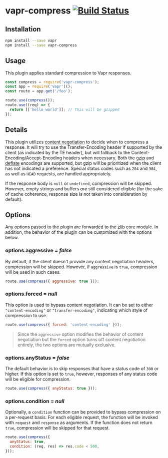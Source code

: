 # vapr-compress [![Build Status](https://travis-ci.org/JoshuaWise/vapr-compress.svg?branch=master)](https://travis-ci.org/JoshuaWise/vapr-compress)

## Installation

```bash
npm install --save vapr
npm install --save vapr-compress
```

## Usage

This plugin applies standard compression to Vapr responses.

```js
const compress = require('vapr-compress');
const app = require('vapr')();
const route = app.get('/foo');

route.use(compress());
route.use((req) => {
  return [['hello world']]; // This will be gzipped
});
```

## Details

This plugin utilizes [content negotiation](https://tools.ietf.org/html/rfc7231#section-3.4) to decide when to compress a response. It will try to use the Transfer-Encoding header if supported by the client (as indicated by the TE header), but will fallback to the Content-Encoding/Accept-Encoding headers when necessary. Both the [gzip](https://nodejs.org/api/zlib.html#zlib_class_zlib_gzip) and [deflate](https://nodejs.org/api/zlib.html#zlib_class_zlib_deflate) encodings are supported, but gzip will be prioritized when the client has not indicated a preference. Special status codes such as `204` and `304`, as well as `HEAD` requests, are handled appropriately.

If the response body is `null` or `undefined`, compression will be skipped. However, empty strings and buffers *are* still considered eligible (for the sake of cache coherence, response size is not taken into consideration by default).

## Options

Any options passed to the plugin are forwarded to the [zlib](https://nodejs.org/api/zlib.html#zlib_class_options) core module. In addition, the behavior of the plugin can be customized with the options below.

### options.aggressive = *false*

By default, if the client doesn't provide any content negotiation headers, compression will be skipped. However, if `aggressive` is `true`, compression will be used in such cases.

```js
route.use(compress({ aggressive: true }));
```

### options.forced = *null*

This option is used to bypass content negotiation. It can be set to either `"content-encoding"` or `"transfer-encoding"`, indicating which style of compression to use.

```js
route.use(compress({ forced: 'content-encoding' }));
```

> Since the `aggressive` option modifies the behavior of content negotiation but the `forced` option turns off content negotiation entirely, the two options are mutually exclusive.

### options.anyStatus = *false*

The default behavior is to skip responses that have a status code of `300` or higher. If this option is set to `true`, however, responses of any status code will be eligible for compression.

```js
route.use(compress({ anyStatus: true }));
```

### options.condition = *null*

Optionally, a `condition` function can be provided to bypass compression on a per-request basis. For each eligible request, the function will be invoked with `request` and `response` as arguments. If the function does not return `true`, compression will be skipped for that request.

```js
route.use(compress({
  anyStatus: true,
  condition: (req, res) => res.code < 500,
}));
```
